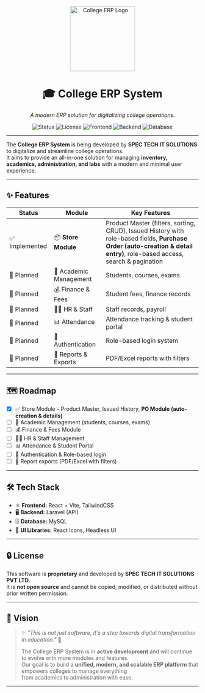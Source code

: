 <p align="center">
  <img src="https://res.cloudinary.com/dpv8uxc8p/image/upload/v1757764420/logo_znzxkr.png" alt="College ERP Logo" width="170"/>
</p>

<div align="center">

# 🎓 College ERP System

_A modern ERP solution for digitalizing college operations._

![Status](https://img.shields.io/badge/Status-In%20Development-yellow)
![License](https://img.shields.io/badge/License-Proprietary-red)
![Frontend](https://img.shields.io/badge/Frontend-React%20%2B%20Vite-61dafb?logo=react&logoColor=white)
![Backend](https://img.shields.io/badge/Backend-Laravel-red?logo=laravel)
![Database](https://img.shields.io/badge/Database-MySQL-blue?logo=mysql)

</div>

---

The **College ERP System** is being developed by **SPEC TECH IT SOLUTIONS** to digitalize and streamline college operations.  
It aims to provide an all-in-one solution for managing **inventory, academics, administration, and labs** with a modern and minimal user experience.

---

## ✨ Features

| Status         | Module                 | Key Features                                                                                                                                                              |
| -------------- | ---------------------- | ------------------------------------------------------------------------------------------------------------------------------------------------------------------------- |
| ✅ Implemented | 📦 **Store Module**    | Product Master (filters, sorting, CRUD), Issued History with role-based fields, **Purchase Order (auto-creation & detail entry)**, role-based access, search & pagination |
| 🚧 Planned     | 🧾 Academic Management | Students, courses, exams                                                                                                                                                  |
| 🚧 Planned     | 💰 Finance & Fees      | Student fees, finance records                                                                                                                                             |
| 🚧 Planned     | 👨‍🏫 HR & Staff          | Staff records, payroll                                                                                                                                                    |
| 🚧 Planned     | 📊 Attendance          | Attendance tracking & student portal                                                                                                                                      |
| 🚧 Planned     | 🔐 Authentication      | Role-based login system                                                                                                                                                   |
| 🚧 Planned     | 📑 Reports & Exports   | PDF/Excel reports with filters                                                                                                                                            |

---

## 🗺️ Roadmap

- [x] ✅ Store Module – Product Master, Issued History, **PO Module (auto-creation & details)**
- [ ] 🧾 Academic Management (students, courses, exams)
- [ ] 💰 Finance & Fees Module
- [ ] 👨‍🏫 HR & Staff Management
- [ ] 📊 Attendance & Student Portal
- [ ] 🔐 Authentication & Role-based login
- [ ] 📑 Report exports (PDF/Excel with filters)

---

## 🛠️ Tech Stack

- ⚛️ **Frontend:** React + Vite, TailwindCSS
- 🖥️ **Backend:** Laravel (API)
- 🗄️ **Database:** MySQL
- 🎨 **UI Libraries:** React Icons, Headless UI

---

## 🔒 License

This software is **proprietary** and developed by **SPEC TECH IT SOLUTIONS PVT LTD**.  
It is **not open source** and cannot be copied, modified, or distributed without prior written permission.

---

## 🌟 Vision

> ✨ _"This is not just software, it's a step towards digital transformation in education."_ 🚀
>
> The College ERP System is in **active development** and will continue to evolve with more modules and features.  
> Our goal is to build a **unified, modern, and scalable ERP platform** that empowers colleges to manage everything  
> from academics to administration with ease.

---
